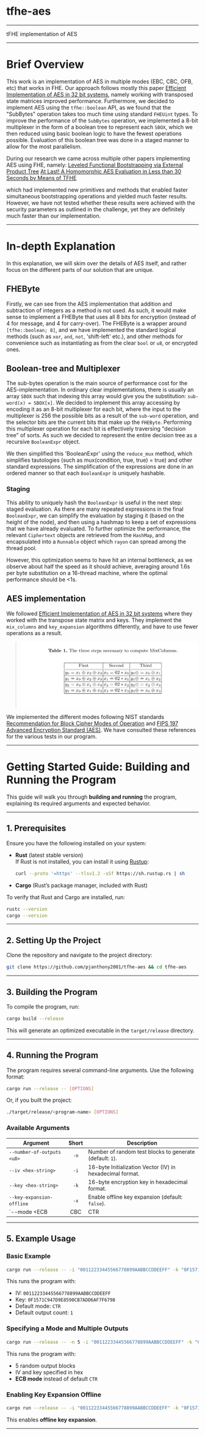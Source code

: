 # **tfhe-aes**
---
tFHE implementation of AES

---

# **Brief Overview**

This work is an implementation of AES in multiple modes (EBC, CBC, OFB, etc) that works in FHE. Our approach follows mostly this paper [Efficient Implementation of AES in 32 bit systems](https://link.springer.com/content/pdf/10.1007/3-540-36400-5_13.pdf), namely working with transposed state matrices improved performance. Furthermore, we decided to implement AES using the `tfhe::boolean` API, as we found that the "SubBytes" operation takes too much time using standard `FHEUint` types. To improve the performance of the `SubBytes` operation, we implemented a 8-bit multiplexer in the form of a boolean tree to represent each `SBOX`, which we then reduced using basic boolean logic to have the fewest operations possible. Evaluation of this boolean tree was done in a staged manner to allow for the most parallelism. 

During our research we came across multiple other papers implementing AES using FHE, namely: 
[Leveled Functional Bootstrapping via External Product Tree]()
[At Last! A Homomorphic AES Evaluation in Less than 30 Seconds by Means of TFHE]()

which had implemented new primitives and methods that enabled faster simultaneous bootstrapping operations and yielded much faster results. However, we have not tested whether these results were achieved with the security parameters as outlined in the challenge, yet they are definitely much faster than our implementation.

---

# **In-depth Explanation**

In this explanation, we will skim over the details of AES itself, and rather focus on the different parts of our solution that are unique.

## **FHEByte**
Firstly, we can see from the AES implementation that addition and subtraction of integers as a method is not used. As such, it would make sense to implement a FHEByte that uses all 8 bits for encryption (instead of 4 for message, and 4 for carry-over). The FHEByte is a wrapper around `[tfhe::boolean; 8]`, and we have implemented the standard logical methods (such as `xor`, `and`, `not`, 'shift-left' etc.), and other methods for convenience such as instantiating as from the clear `bool` or `u8`, or encrypted ones. 

## **Boolean-tree and Multiplexer**
The sub-bytes operation is the main source of performance cost for the AES-implementation. In ordinary clear implementations, there is usually an array `SBOX` such that indexing this array would give you the substitution: `sub-word(x) = SBOX[x]`. We decided to implement this array accessing by encoding it as an 8-bit multiplexer for each bit, where the input to the multiplexer is 256 the possible bits as a result of the `sub-word` operation, and the selector bits are the current bits that make up the `FHEByte`. Performing this multiplexer operation for each bit is effectively traversing "decision tree" of sorts. As such we decided to represent the entire decision tree as a recursive `BooleanExpr` object.

We then simplified this 'BooleanExpr' using the `reduce_mux` method, which simplifies tautologies (such as mux(condition, true, true) = true) and other standard expressions. The simplification of the expressions are done in an ordered manner so that each `BooleanExpr` is uniquely hashable.

### **Staging**
This ability to uniquely hash the `BooleanExpr` is useful in the next step: staged evaluation. As there are many repeated expressions in the final `BooleanExpr`, we can simplify the evaluation by staging it (based on the height of the node), and then using a hashmap to keep a set of expressions that we have already evaluated. To further optimize the performance, the relevant `Ciphertext` objects are retrieved from the `HashMap`, and encapsulated into a `Runnable` object which `rayon` can spread among the thread pool. 

However, this optimization seems to have hit an internal bottleneck, as we observe about half the speed as it should achieve, averaging around 1.6s per byte substitution on a 16-thread machine, where the optimal performance should be <1s.

## **AES implementation**
We followed [Efficient Implementation of AES in 32 bit systems](https://link.springer.com/content/pdf/10.1007/3-540-36400-5_13.pdf) where they worked with the transpose state matrix and keys. They implement the `mix_columns` and `key_expansion` algorithms differently, and have to use fewer operations as a result. 

> ![Excerpt from the paper](image.png)

We implemented the different modes following NIST standards [Recommendation for Block Cipher Modes of Operation](https://nvlpubs.nist.gov/nistpubs/legacy/sp/nistspecialpublication800-38a.pdf) and [FIPS 197 Advanced Encryption Standard (AES)](https://nvlpubs.nist.gov/nistpubs/FIPS/NIST.FIPS.197-upd1.pdf). We have consulted these references for the various tests in our program.

---

# **Getting Started Guide: Building and Running the Program**

This guide will walk you through **building and running** the program, explaining its required arguments and expected behavior.

---

## **1. Prerequisites**
Ensure you have the following installed on your system:
- **Rust** (latest stable version)  
  If Rust is not installed, you can install it using [Rustup](https://rustup.rs/):  
  ```sh
  curl --proto '=https' --tlsv1.2 -sSf https://sh.rustup.rs | sh
  ```
- **Cargo** (Rust’s package manager, included with Rust)  

To verify that Rust and Cargo are installed, run:
```sh
rustc --version
cargo --version
```

---

## **2. Setting Up the Project**  
Clone the repository and navigate to the project directory:  
```sh
git clone https://github.com/pjanthony2001/tfhe-aes && cd tfhe-aes  
```

---

## **3. Building the Program**
To compile the program, run:
```sh
cargo build --release
```
This will generate an optimized executable in the `target/release` directory.


---

## **4. Running the Program**
The program requires several command-line arguments. Use the following format:
```sh
cargo run --release -- [OPTIONS]
```
Or, if you built the project:
```sh
./target/release/<program-name> [OPTIONS]
```

### **Available Arguments**
| Argument                     | Short | Description |
|------------------------------|:-----:|-------------|
| `--number-of-outputs <u8>`   | `-n`  | Number of random test blocks to generate (default: `1`). |
| `--iv <hex-string>`          | `-i`  | 16-byte Initialization Vector (IV) in hexadecimal format. |
| `--key <hex-string>`         | `-k`  | 16-byte encryption key in hexadecimal format. |
| `--key-expansion-offline`    | `-x`  | Enable offline key expansion (default: `false`). |
| `--mode <ECB|CBC|CTR|OFB>`   | `-m`  | Encryption mode (default: `CTR`). |

---

## **5. Example Usage**
### **Basic Example**
```sh
cargo run --release -- -i "00112233445566778899AABBCCDDEEFF" -k "0F1571C947D9E8590CB7ADD6AF7F6798"
```
This runs the program with:
- IV: `00112233445566778899AABBCCDDEEFF`
- Key: `0F1571C947D9E8590CB7ADD6AF7F6798`
- Default mode: `CTR`
- Default output count: `1`

### **Specifying a Mode and Multiple Outputs**
```sh
cargo run --release -- -n 5 -i "00112233445566778899AABBCCDDEEFF" -k "0F1571C947D9E8590CB7ADD6AF7F6798" -m ECB
```
This runs the program with:
- 5 random output blocks
- IV and key specified in hex
- **ECB mode** instead of default `CTR`

### **Enabling Key Expansion Offline**
```sh
cargo run --release -- -i "00112233445566778899AABBCCDDEEFF" -k "0F1571C947D9E8590CB7ADD6AF7F6798" -x
```
This enables **offline key expansion**.

---
